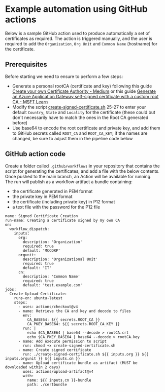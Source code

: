 # Example automation using GitHub actions

Below is a sample GitHub action used to produce automatically a set of certificates as required. The action is triggered manually, and the user is required to add the `Organization`, `Org Unit` and `Common Name` (hostname) for the certificate.

## Prerequisites

Before starting we need to ensure to perform a few steps:

* Generate a personal rootCA (certificate and key) following this guide [Create your own Certificate Authority - Medium](https://priyalwalpita.medium.com/create-your-own-certificate-authority-47f49d0ba086) or this guide [Generate an Azure Application Gateway self-signed certificate with a custom root CA - MSFT Learn](https://learn.microsoft.com/en-us/azure/application-gateway/self-signed-certificates)
* Modify the script [create-signed-certificate.sh](/create-signed-certificate.sh) 25-27 to enter your default `Country`, `State` and `Locality` for the certificate (these could but don't necessarily have to match the ones in the Root CA generated before)
* Use base64 to encode the root certificate and private key, and add them to GitHub secrets called `ROOT_CA` and `ROOT_CA_KEY`; if the names are changed, be sure to adjust them in the pipeline code below

## GitHub action code

Create a folder called `.github/workflows` in your repository that contains the script for generating the certificates, and add a file with the below contents. Once pushed to the main branch, an Action will be available for running. The run will publish as a workflow artifact a bundle containing:
* the certificate generated in PEM format
* the private key in PEM format
* the certificate (including private key) in P12 format
* a text file with the password for the P12 file

```
name: Signed Certificate Creation
run-name: Creating a certificate signed by my own CA
on: 
  workflow_dispatch:
    inputs:
      org:
        description: 'Organization'
        required: true
        default: 'MCCORP'
      orgunit:
        description: 'Organizational Unit'
        required: true
        default: 'IT'
      cn:
        description: 'Common Name'
        required: true
        default: 'test.example.com'
jobs:
  Create-Upload-Certificate:
    runs-on: ubuntu-latest
    steps:
      - uses: actions/checkout@v4
      - name: Retrieve the CA and key and decode to files
        env:
          CA_BASE64: ${{ secrets.ROOT_CA }}
          CA_PKEY_BASE64: ${{ secrets.ROOT_CA_KEY }}
        run: |
          echo $CA_BASE64 | base64 --decode > rootCA.crt
          echo $CA_PKEY_BASE64 | base64 --decode > rootCA.key
      - name: Add execute permission to script
        run: chmod +x create-signed-certificate.sh
      - name: Create signed certificate
        run: ./create-signed-certificate.sh ${{ inputs.org }} ${{ inputs.orgunit }} ${{ inputs.cn }}
      - name: Upload certificate bundle as artifact (MUST be downloaded within 2 days)
        uses: actions/upload-artifact@v4
        with:
          name: ${{ inputs.cn }}-bundle
          path: ./certbundle
```